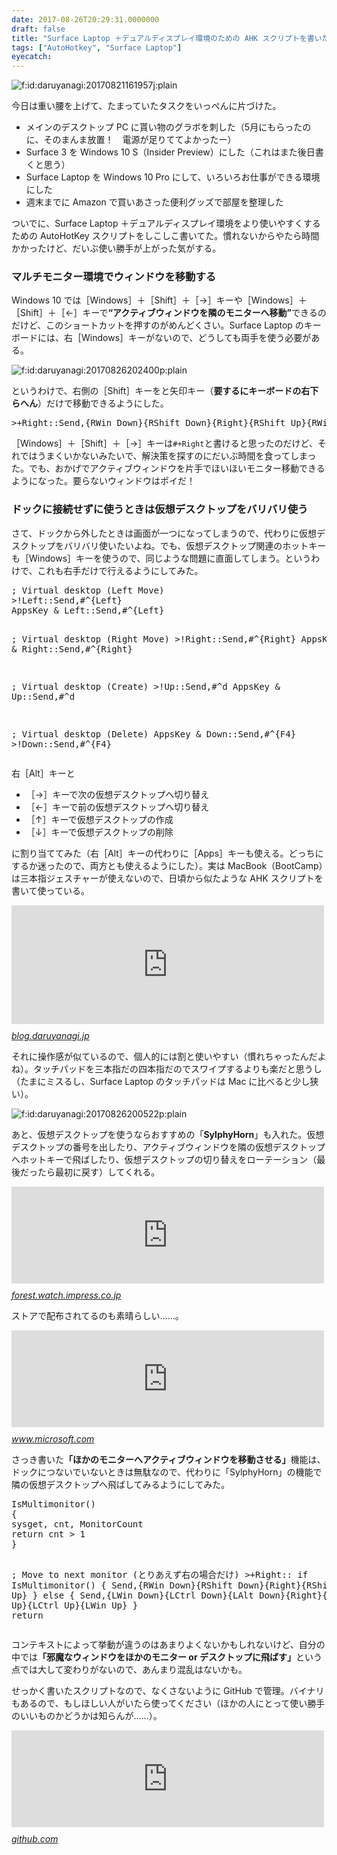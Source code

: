 ```yaml
---
date: 2017-08-26T20:29:31.0000000
draft: false
title: "Surface Laptop ＋デュアルディスプレイ環境のための AHK スクリプトを書いた"
tags: ["AutoHotkey", "Surface Laptop"]
eyecatch: 
---
```

<p><span itemscope itemtype="http://schema.org/Photograph"><img src="20170821161957.jpg" alt="f:id:daruyanagi:20170821161957j:plain" title="f:id:daruyanagi:20170821161957j:plain" class="hatena-fotolife" itemprop="image"></span></p><p>今日は重い腰を上げて、たまっていたタスクをいっぺんに片づけた。</p>

<ul>
<li>メインのデスクトップ PC に貰い物のグラボを刺した（5月にもらったのに、そのまんま放置！　電源が足りててよかったー）</li>
<li>Surface 3 を Windows 10 S（Insider Preview）にした（これはまた後日書くと思う）</li>
<li>Surface Laptop を Windows 10 Pro にして、いろいろお仕事ができる環境にした</li>
<li>週末までに Amazon で買いあさった便利グッズで部屋を整理した</li>
</ul><p>ついでに、Surface Laptop ＋デュアルディスプレイ環境をより使いやすくするための AutoHotKey スクリプトをしこしこ書いてた。慣れないからやたら時間かかったけど、だいぶ使い勝手が上がった気がする。</p>

<div class="section">
<h3>マルチモニター環境でウィンドウを移動する</h3>
<p>Windows 10 では［Windows］＋［Shift］＋［→］キーや［Windows］＋［Shift］＋［←］キーで<b>“アクティブウィンドウを隣のモニターへ移動”</b>できるのだけど、このショートカットを押すのがめんどくさい。Surface Laptop のキーボードには、右［Windows］キーがないので、どうしても両手を使う必要がある。</p><p><span itemscope itemtype="http://schema.org/Photograph"><img src="20170826202400.png" alt="f:id:daruyanagi:20170826202400p:plain" title="f:id:daruyanagi:20170826202400p:plain" class="hatena-fotolife" itemprop="image"></span></p><p>というわけで、右側の［Shift］キーをと矢印キー（<b>要するにキーボードの右下らへん</b>）だけで移動できるようにした。</p>
<pre class="code" data-lang="" data-unlink>&gt;+Right::Send,{RWin Down}{RShift Down}{Right}{RShift Up}{RWin Up}</pre><p>［Windows］＋［Shift］＋［→］キーは<code>#+Right</code>と書けると思ったのだけど、それではうまくいかないみたいで、解決策を探すのにだいぶ時間を食ってしまった。でも、おかげでアクティブウィンドウを片手でほいほいモニター移動できるようになった。要らないウィンドウはポイだ！</p>

</div>
<div class="section">
<h3>ドックに接続せずに使うときは仮想デスクトップをバリバリ使う</h3>
<p>さて、ドックから外したときは画面が一つになってしまうので、代わりに仮想デスクトップをバリバリ使いたいよね。でも、仮想デスクトップ関連のホットキーも［Windows］キーを使うので、同じような問題に直面してしまう。というわけで、これも右手だけで行えるようにしてみた。</p>
<pre class="code" data-lang="" data-unlink>; Virtual desktop (Left Move)
&gt;!Left::Send,#^{Left}
AppsKey &amp; Left::Send,#^{Left}

; Virtual desktop (Right Move)
&gt;!Right::Send,#^{Right}
AppsKey &amp; Right::Send,#^{Right}

; Virtual desktop (Create)
&gt;!Up::Send,#^d
AppsKey &amp; Up::Send,#^d

; Virtual desktop (Delete)
AppsKey &amp; Down::Send,#^{F4}
&gt;!Down::Send,#^{F4}</pre><p>右［Alt］キーと</p>

<ul>
<li>［→］キーで次の仮想デスクトップへ切り替え</li>
<li>［←］キーで前の仮想デスクトップへ切り替え</li>
<li>［↑］キーで仮想デスクトップの作成</li>
<li>［↓］キーで仮想デスクトップの削除</li>
</ul><p>に割り当ててみた（右［Alt］キーの代わりに［Apps］キーも使える。どっちにするか迷ったので、両方とも使えるようにした）。実は MacBook（BootCamp）は三本指ジェスチャーが使えないので、日頃から似たような AHK スクリプトを書いて使っている。</p><p><iframe src="https://hatenablog-parts.com/embed?url=http%3A%2F%2Fblog.daruyanagi.jp%2Fentry%2F2016%2F10%2F05%2F213634" title="Macbook でサクッと Task View が呼べたらいいのになぁ、という話。 - だるろぐ" class="embed-card embed-blogcard" scrolling="no" frameborder="0" style="display: block; width: 100%; height: 190px; max-width: 500px; margin: 10px 0px;"></iframe><cite class="hatena-citation"><a href="http://blog.daruyanagi.jp/entry/2016/10/05/213634">blog.daruyanagi.jp</a></cite></p><p>それに操作感が似ているので、個人的には割と使いやすい（慣れちゃったんだよね）。タッチパッドを三本指だの四本指だのでスワイプするよりも楽だと思うし（たまにミスるし、Surface Laptop のタッチパッドは Mac に比べると少し狭い）。</p><p><span itemscope itemtype="http://schema.org/Photograph"><img src="20170826200522.png" alt="f:id:daruyanagi:20170826200522p:plain" title="f:id:daruyanagi:20170826200522p:plain" class="hatena-fotolife" itemprop="image"></span></p><p>あと、仮想デスクトップを使うならおすすめの「<b>SylphyHorn</b>」も入れた。仮想デスクトップの番号を出したり、アクティブウィンドウを隣の仮想デスクトップへホットキーで飛ばしたり、仮想デスクトップの切り替えをローテーション（最後だったら最初に戻す）してくれる。</p><p><iframe src="https://hatenablog-parts.com/embed?url=http%3A%2F%2Fforest.watch.impress.co.jp%2Fdocs%2Freview%2F755254.html" title="ホットキー一発で作業中のウィンドウを別の仮想デスクトップへ移動させる「SylphyHorn」NOT SUPPORTED" class="embed-card embed-webcard" scrolling="no" frameborder="0" style="display: block; width: 100%; height: 155px; max-width: 500px; margin: 10px 0px;"></iframe><cite class="hatena-citation"><a href="http://forest.watch.impress.co.jp/docs/review/755254.html">forest.watch.impress.co.jp</a></cite></p><p>ストアで配布されてるのも素晴らしい……。</p><p><iframe src="https://hatenablog-parts.com/embed?url=https%3A%2F%2Fwww.microsoft.com%2Fja-jp%2Fstore%2Fp%2Fsylphyhorn%2F9nblggh58t01" title="SylphyHorn を購入 - Microsoft ストア 日本" class="embed-card embed-webcard" scrolling="no" frameborder="0" style="display: block; width: 100%; height: 155px; max-width: 500px; margin: 10px 0px;"></iframe><cite class="hatena-citation"><a href="https://www.microsoft.com/ja-jp/store/p/sylphyhorn/9nblggh58t01">www.microsoft.com</a></cite></p><p>さっき書いた<b>「ほかのモニターへアクティブウィンドウを移動させる」</b>機能は、ドックにつないでいないときは無駄なので、代わりに「SylphyHorn」の機能で隣の仮想デスクトップへ飛ばしてみるようにしてみた。</p>
<pre class="code" data-lang="" data-unlink>IsMultimonitor()
{
sysget, cnt, MonitorCount
return cnt &gt; 1
}

; Move to next monitor (とりあえず右の場合だけ)
&gt;+Right::
if IsMultimonitor()
{
Send,{RWin Down}{RShift Down}{Right}{RShift Up}{RWin Up}
}
else
{
Send,{LWin Down}{LCtrl Down}{LAlt Down}{Right}{LAlt Up}{LCtrl Up}{LWin Up}
}
return</pre><p>コンテキストによって挙動が違うのはあまりよくないかもしれないけど、自分の中では<b>「邪魔なウィンドウをほかのモニター or デスクトップに飛ばす」</b>という点では大して変わりがないので、あんまり混乱はないかも。</p><p>せっかく書いたスクリプトなので、なくさないように GitHub で管理。バイナリもあるので、もしほしい人がいたら使ってください（ほかの人にとって使い勝手のいいものかどうかは知らんが……）。</p><p><iframe src="https://hatenablog-parts.com/embed?url=https%3A%2F%2Fgithub.com%2Fdaruyanagi%2FDesktopHelper" title="daruyanagi/DesktopHelper" class="embed-card embed-webcard" scrolling="no" frameborder="0" style="display: block; width: 100%; height: 155px; max-width: 500px; margin: 10px 0px;"></iframe><cite class="hatena-citation"><a href="https://github.com/daruyanagi/DesktopHelper">github.com</a></cite></p>

</div>